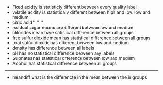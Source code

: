 * Fixed acidity is statisticly different between every quality label
* volatile acidity is statistically different between high and low, low and medium
* citric acid '' '' ''
* residual sugar means are different between low and medium
* chlorides mean have satistical difference between all groups
* free sulfur dioxide mean has statistical difference between all groups
* total sulfur dioxide has different between low and medium
* density has difference between all labels
* pH has no statistical difference between any labels
* Sulphates has statistical difference between low and medium
* Alcohol has statistical difference between all groups

****

* meandiff what is the differencte in the mean between the in groups
